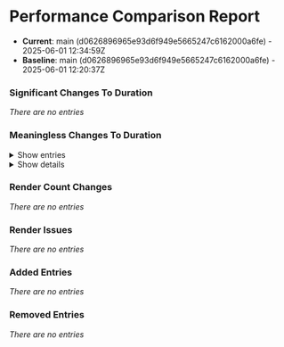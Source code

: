 # Performance Comparison Report

- **Current**: main (d0626896965e93d6f949e5665247c6162000a6fe) - 2025-06-01 12:34:59Z
- **Baseline**: main (d0626896965e93d6f949e5665247c6162000a6fe) - 2025-06-01 12:20:37Z

### Significant Changes To Duration

*There are no entries*

### Meaningless Changes To Duration

<details>
<summary>Show entries</summary>

| Name                                              | Type   | Duration                            | Count  |
| ------------------------------------------------- | ------ | ----------------------------------- | ------ |
| MovieCard renders efficiently with many instances | render | 14.3 ms → 14.3 ms (+0.1 ms, ±0.0%)  | 1 → 1  |
| MovieList renders efficiently with many movies    | render | 3.6 ms → 3.6 ms (+0.0 ms, +0.8%)    | 1 → 1  |

</details>

<details>
<summary>Show details</summary>

| Name                                              | Type   | Duration                                                                                                                                                                                                                                                                                                                                              | Count                                                                                                                                                                                               |
| ------------------------------------------------- | ------ | ----------------------------------------------------------------------------------------------------------------------------------------------------------------------------------------------------------------------------------------------------------------------------------------------------------------------------------------------------- | --------------------------------------------------------------------------------------------------------------------------------------------------------------------------------------------------- |
| MovieCard renders efficiently with many instances | render | **Baseline**<br/>Mean: 14.3 ms<br/>Stdev: 0.3 ms (1.9%)<br/>Runs: 14.8 14.1 14.1 14.6 14.1 14.1 14.5 14.5 14.2 13.9<br/>Warmup runs: 52.8<br/>Removed outliers: (none)<br/><br/>**Current**<br/>Mean: 14.3 ms<br/>Stdev: 0.2 ms (1.5%)<br/>Runs: 14.2 14.5 14.8 14.2 14.2 14.2 14.1 14.3 14.3 14.5<br/>Warmup runs: 62.4<br/>Removed outliers: (none) | **Baseline**<br/>Mean: 1<br/>Stdev: 0 (0.0%)<br/>Runs: 1 1 1 1 1 1 1 1 1 1<br/>Render issues:<br/><br/>**Current**<br/>Mean: 1<br/>Stdev: 0 (0.0%)<br/>Runs: 1 1 1 1 1 1 1 1 1 1<br/>Render issues: |
| MovieList renders efficiently with many movies    | render | **Baseline**<br/>Mean: 3.6 ms<br/>Stdev: 0.1 ms (2.9%)<br/>Runs: 3.7 3.5 3.5 3.6 3.7 3.6 3.7 3.5 3.6 3.4<br/>Warmup runs: 37.2<br/>Removed outliers: (none)<br/><br/>**Current**<br/>Mean: 3.6 ms<br/>Stdev: 0.2 ms (4.8%)<br/>Runs: 4.1 3.6 3.5 3.6 3.6 3.6 3.6 3.5 3.5 3.5<br/>Warmup runs: 46.6<br/>Removed outliers: (none)                       | **Baseline**<br/>Mean: 1<br/>Stdev: 0 (0.0%)<br/>Runs: 1 1 1 1 1 1 1 1 1 1<br/>Render issues:<br/><br/>**Current**<br/>Mean: 1<br/>Stdev: 0 (0.0%)<br/>Runs: 1 1 1 1 1 1 1 1 1 1<br/>Render issues: |

</details>

### Render Count Changes

*There are no entries*

### Render Issues

*There are no entries*

### Added Entries

*There are no entries*

### Removed Entries

*There are no entries*